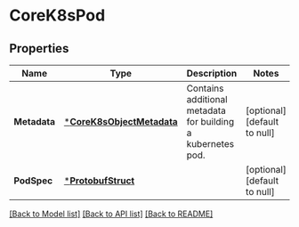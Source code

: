 # CoreK8sPod

## Properties
Name | Type | Description | Notes
------------ | ------------- | ------------- | -------------
**Metadata** | [***CoreK8sObjectMetadata**](coreK8sObjectMetadata.md) | Contains additional metadata for building a kubernetes pod. | [optional] [default to null]
**PodSpec** | [***ProtobufStruct**](protobufStruct.md) |  | [optional] [default to null]

[[Back to Model list]](../README.md#documentation-for-models) [[Back to API list]](../README.md#documentation-for-api-endpoints) [[Back to README]](../README.md)



